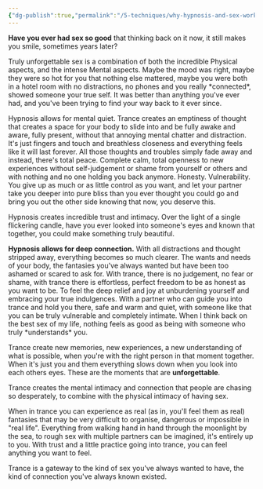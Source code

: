 ```yaml
---
{"dg-publish":true,"permalink":"/5-techniques/why-hypnosis-and-sex-work-so-well-together/"}
---
```



**Have you ever had sex so good** that thinking back on it now, it still makes you smile, sometimes years later?

Truly unforgettable sex is a combination of both the incredible Physical aspects, and the intense Mental aspects. Maybe the mood was right, maybe they were so hot for you that nothing else mattered, maybe you were both in a hotel room with no distractions, no phones and you really \*connected\*, showed someone your true self. It was better than anything you've ever had, and you've been trying to find your way back to it ever since.

Hypnosis allows for mental quiet. Trance creates an emptiness of thought that creates a space for your body to slide into and be fully awake and aware, fully present, without that annoying mental chatter and distraction. It's just fingers and touch and breathless closeness and everything feels like it will last forever. All those thoughts and troubles simply fade away and instead, there's total peace. Complete calm, total openness to new experiences without self-judgement or shame from yourself or others and with nothing and no one holding you back anymore. Honesty. Vulnerability. You give up as much or as little control as you want, and let your partner take you deeper into pure bliss than you ever thought you could go and bring you out the other side knowing that now, you deserve this.

Hypnosis creates incredible trust and intimacy. Over the light of a single flickering candle, have you ever looked into someone's eyes and known that together, you could make something truly beautiful.

**Hypnosis allows for deep connection.** With all distractions and thought stripped away, everything becomes so much clearer. The wants and needs of your body, the fantasies you've always wanted but have been too ashamed or scared to ask for. With trance, there is no judgement, no fear or shame, with trance there is effortless, perfect freedom to be as honest as you want to be. To feel the deep relief and joy at unburdening yourself and embracing your true indulgences. With a partner who can guide you into trance and hold you there, safe and warm and quiet, with someone like that you can be truly vulnerable and completely intimate. When I think back on the best sex of my life, nothing feels as good as being with someone who truly \*understands\* you.

Trance create new memories, new experiences, a new understanding of what is possible, when you're with the right person in that moment together. When it's just you and them everything slows down when you look into each others eyes. These are the moments that are **unforgettable**.

Trance creates the mental intimacy and connection that people are chasing so desperately, to combine with the physical intimacy of having sex.

When in trance you can experience as real (as in, you'll feel them as real) fantasies that may be very difficult to organise, dangerous or impossible in "real life". Everything from walking hand in hand through the moonlight by the sea, to rough sex with multiple partners can be imagined, it's entirely up to you. With trust and a little practice going into trance, you can feel anything you want to feel.

Trance is a gateway to the kind of sex you've always wanted to have, the kind of connection you've always known existed.


